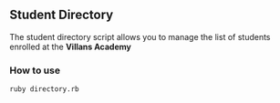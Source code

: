 ## Student Directory


The student directory script allows you to manage the list of students enrolled at the **Villans Academy**

### How to use 


```shell
ruby directory.rb
```

